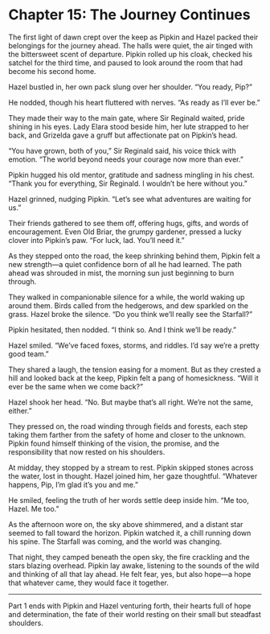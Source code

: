 # Chapter 15: The Journey Continues

The first light of dawn crept over the keep as Pipkin and Hazel packed their belongings for the journey ahead. The halls were quiet, the air tinged with the bittersweet scent of departure. Pipkin rolled up his cloak, checked his satchel for the third time, and paused to look around the room that had become his second home.

Hazel bustled in, her own pack slung over her shoulder. “You ready, Pip?”

He nodded, though his heart fluttered with nerves. “As ready as I’ll ever be.”

They made their way to the main gate, where Sir Reginald waited, pride shining in his eyes. Lady Elara stood beside him, her lute strapped to her back, and Grizelda gave a gruff but affectionate pat on Pipkin’s head.

“You have grown, both of you,” Sir Reginald said, his voice thick with emotion. “The world beyond needs your courage now more than ever.”

Pipkin hugged his old mentor, gratitude and sadness mingling in his chest. “Thank you for everything, Sir Reginald. I wouldn’t be here without you.”

Hazel grinned, nudging Pipkin. “Let’s see what adventures are waiting for us.”

Their friends gathered to see them off, offering hugs, gifts, and words of encouragement. Even Old Briar, the grumpy gardener, pressed a lucky clover into Pipkin’s paw. “For luck, lad. You’ll need it.”

As they stepped onto the road, the keep shrinking behind them, Pipkin felt a new strength—a quiet confidence born of all he had learned. The path ahead was shrouded in mist, the morning sun just beginning to burn through.

They walked in companionable silence for a while, the world waking up around them. Birds called from the hedgerows, and dew sparkled on the grass. Hazel broke the silence. “Do you think we’ll really see the Starfall?”

Pipkin hesitated, then nodded. “I think so. And I think we’ll be ready.”

Hazel smiled. “We’ve faced foxes, storms, and riddles. I’d say we’re a pretty good team.”

They shared a laugh, the tension easing for a moment. But as they crested a hill and looked back at the keep, Pipkin felt a pang of homesickness. “Will it ever be the same when we come back?”

Hazel shook her head. “No. But maybe that’s all right. We’re not the same, either.”

They pressed on, the road winding through fields and forests, each step taking them farther from the safety of home and closer to the unknown. Pipkin found himself thinking of the vision, the promise, and the responsibility that now rested on his shoulders.

At midday, they stopped by a stream to rest. Pipkin skipped stones across the water, lost in thought. Hazel joined him, her gaze thoughtful. “Whatever happens, Pip, I’m glad it’s you and me.”

He smiled, feeling the truth of her words settle deep inside him. “Me too, Hazel. Me too.”

As the afternoon wore on, the sky above shimmered, and a distant star seemed to fall toward the horizon. Pipkin watched it, a chill running down his spine. The Starfall was coming, and the world was changing.

That night, they camped beneath the open sky, the fire crackling and the stars blazing overhead. Pipkin lay awake, listening to the sounds of the wild and thinking of all that lay ahead. He felt fear, yes, but also hope—a hope that whatever came, they would face it together.

---

Part 1 ends with Pipkin and Hazel venturing forth, their hearts full of hope and determination, the fate of their world resting on their small but steadfast shoulders.
